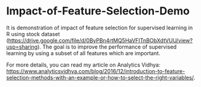 # Impact-of-Feature-Selection-Demo

It is demonstration of impact of feature selection for supervised learning in R using stock dataset (https://drive.google.com/file/d/0ByPBn4rtMQ5HaVFITnBObXdtVUU/view?usp=sharing). The goal is to improve the performance of supervised learning by using a subset of all features which are important.

For more details, you can read my article on Analytics Vidhya: https://www.analyticsvidhya.com/blog/2016/12/introduction-to-feature-selection-methods-with-an-example-or-how-to-select-the-right-variables/.
